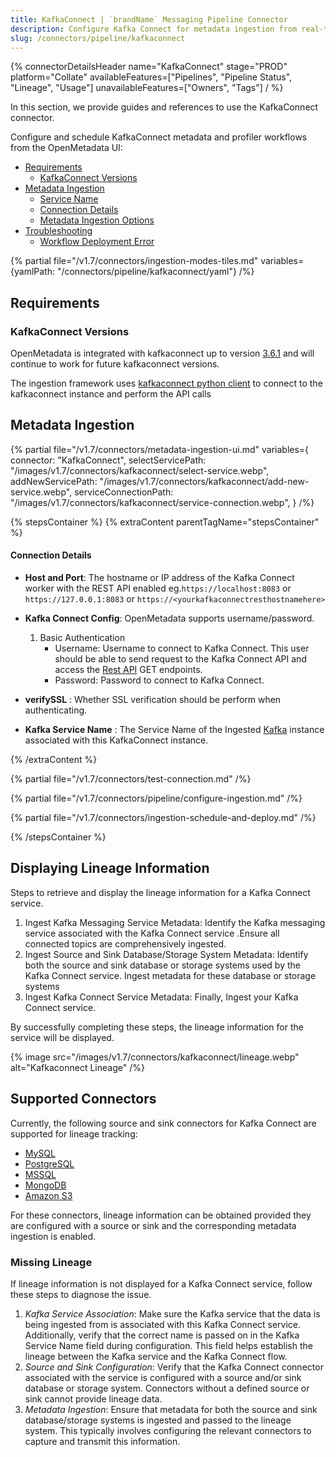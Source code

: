 ```yaml
---
title: KafkaConnect | `brandName` Messaging Pipeline Connector
description: Configure Kafka Connect for metadata ingestion from real-time event streams, schema updates, and topic usage.
slug: /connectors/pipeline/kafkaconnect
---
```


{% connectorDetailsHeader
name="KafkaConnect"
stage="PROD"
platform="Collate"
availableFeatures=["Pipelines", "Pipeline Status", "Lineage", "Usage"]
unavailableFeatures=["Owners", "Tags"]
/ %}


In this section, we provide guides and references to use the KafkaConnect connector.

Configure and schedule KafkaConnect metadata and profiler workflows from the OpenMetadata UI:

- [Requirements](#requirements)
    - [KafkaConnect Versions](#kafkaconnect-versions)
- [Metadata Ingestion](#metadata-ingestion)
    - [Service Name](#service-name)
    - [Connection Details](#connection-details)
    - [Metadata Ingestion Options](#metadata-ingestion-options)
- [Troubleshooting](/connectors/pipeline/glue-pipeline/troubleshooting)
    - [Workflow Deployment Error](#workflow-deployment-error)

{% partial file="/v1.7/connectors/ingestion-modes-tiles.md" variables={yamlPath: "/connectors/pipeline/kafkaconnect/yaml"} /%}

## Requirements

### KafkaConnect Versions

OpenMetadata is integrated with kafkaconnect up to version [3.6.1](https://docs.kafkaconnect.io/getting-started) and will continue to work for future kafkaconnect versions.

The ingestion framework uses [kafkaconnect python client](https://libraries.io/pypi/kafka-connect-py) to connect to the kafkaconnect instance and perform the API calls

## Metadata Ingestion

{% partial 
    file="/v1.7/connectors/metadata-ingestion-ui.md" 
    variables={
        connector: "KafkaConnect", 
        selectServicePath: "/images/v1.7/connectors/kafkaconnect/select-service.webp",
        addNewServicePath: "/images/v1.7/connectors/kafkaconnect/add-new-service.webp",
        serviceConnectionPath: "/images/v1.7/connectors/kafkaconnect/service-connection.webp",
    } 
/%}

{% stepsContainer %}
{% extraContent parentTagName="stepsContainer" %}

#### Connection Details

- **Host and Port**: The hostname or IP address of the Kafka Connect worker with the REST API enabled eg.`https://localhost:8083` or `https://127.0.0.1:8083` or `https://<yourkafkaconnectresthostnamehere>`

- **Kafka Connect Config**: OpenMetadata supports username/password.
    1. Basic Authentication
        - Username: Username to connect to Kafka Connect. This user should be able to send request to the Kafka Connect API and access the [Rest API](https://docs.confluent.io/platform/current/connect/references/restapi.html) GET endpoints.
        - Password: Password to connect to Kafka Connect.

- **verifySSL** : Whether SSL verification should be perform when authenticating.

- **Kafka Service Name** : The Service Name of the Ingested [Kafka](/connectors/messaging/kafka#4.-name-and-describe-your-service) instance associated with this KafkaConnect instance. 

{% /extraContent %}

{% partial file="/v1.7/connectors/test-connection.md" /%}

{% partial file="/v1.7/connectors/pipeline/configure-ingestion.md" /%}

{% partial file="/v1.7/connectors/ingestion-schedule-and-deploy.md" /%}

{% /stepsContainer %}

## Displaying Lineage Information
Steps to retrieve and display the lineage information for a Kafka Connect service.
1. Ingest Kafka Messaging Service Metadata: Identify the Kafka messaging service associated with the Kafka Connect service .Ensure all connected topics are comprehensively ingested.
2. Ingest Source and Sink Database/Storage System Metadata: Identify both the source and sink database or storage systems used by the Kafka Connect service. Ingest metadata for these database or storage systems
3. Ingest Kafka Connect Service Metadata: Finally, Ingest your Kafka Connect service.

By successfully completing these steps, the lineage information for the service will be displayed.

{% image
  src="/images/v1.7/connectors/kafkaconnect/lineage.webp"
  alt="Kafkaconnect Lineage" /%}


## Supported Connectors
Currently, the following source and sink connectors for Kafka Connect are supported for lineage tracking:
* [MySQL](/connectors/database/mysql)
* [PostgreSQL](/connectors/database/postgres)
* [MSSQL](/connectors/database/mssql)
* [MongoDB](/connectors/database/mongodb)
* [Amazon S3](/connectors/storage/s3)

For these connectors, lineage information can be obtained provided they are configured with a source or sink and the corresponding metadata ingestion is enabled.

### Missing Lineage
If lineage information is not displayed for a Kafka Connect service, follow these steps to diagnose the issue.
1. *Kafka Service Association*: Make sure the Kafka service that the data is being ingested from is associated with this Kafka Connect service. Additionally, verify that the correct name is passed on in the Kafka Service Name field during configuration. This field helps establish the lineage between the Kafka service and the Kafka Connect flow.
2. *Source and Sink Configuration*: Verify that the Kafka Connect connector associated with the service is configured with a source and/or sink database or storage system. Connectors without a defined source or sink cannot provide lineage data.
3. *Metadata Ingestion*: Ensure that metadata for both the source and sink database/storage systems is ingested and passed to the lineage system. This typically involves configuring the relevant connectors to capture and transmit this information.
